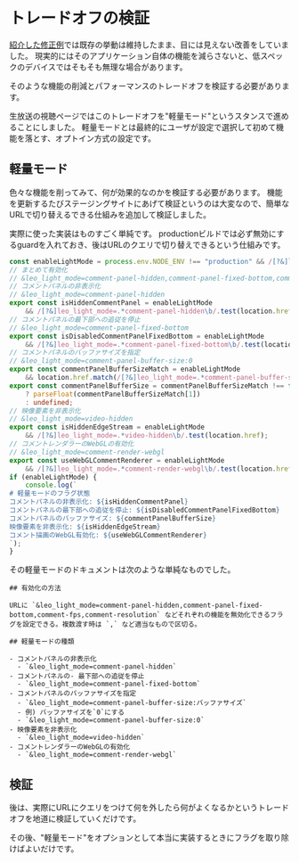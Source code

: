 # トレードオフの検証

[紹介した修正例](../fix/README.md)では既存の挙動は維持したまま、目には見えない改善をしていました。
現実的にはそのアプリケーション自体の機能を減らさないと、低スペックのデバイスではそもそも無理な場合があります。

そのような機能の削減とパフォーマンスのトレードオフを検証する必要があります。

生放送の視聴ページではこのトレードオフを"軽量モード"というスタンスで進めることにしました。
軽量モードとは最終的にユーザが設定で選択して初めて機能を落とす、オプトイン方式の設定です。

## 軽量モード

色々な機能を削ってみて、何が効果的なのかを検証する必要があります。
機能を更新するたびステージングサイトにあげて検証というのは大変なので、簡単なURLで切り替えるできる仕組みを追加して検証しました。


実際に使った実装はものすごく単純です。
productionビルドでは必ず無効にするguardを入れておき、後はURLのクエリで切り替えできるという仕組みです。

```ts
const enableLightMode = process.env.NODE_ENV !== "production" && /[?&]leo_light_mode\b/.test(location.href);
// まとめて有効化
// &leo_light_mode=comment-panel-hidden,comment-panel-fixed-bottom,comment-fps,comment-resolution
// コメントパネルの非表示化
// &leo_light_mode=comment-panel-hidden
export const isHiddenCommentPanel = enableLightMode
    && /[?&]leo_light_mode=.*comment-panel-hidden\b/.test(location.href);
// コメントパネルの最下部への追従を停止
// &leo_light_mode=comment-panel-fixed-bottom
export const isDisabledCommentPanelFixedBottom = enableLightMode
    && /[?&]leo_light_mode=.*comment-panel-fixed-bottom\b/.test(location.href);
// コメントパネルのバッファサイズを指定
// &leo_light_mode=comment-panel-buffer-size:0
export const commentPanelBufferSizeMatch = enableLightMode
    && location.href.match(/[?&]leo_light_mode=.*comment-panel-buffer-size:([\d.]+)\b/);
export const commentPanelBufferSize = commentPanelBufferSizeMatch !== false && commentPanelBufferSizeMatch !== null
    ? parseFloat(commentPanelBufferSizeMatch[1])
    : undefined;
// 映像要素を非表示化
// &leo_light_mode=video-hidden
export const isHiddenEdgeStream = enableLightMode
    && /[?&]leo_light_mode=.*video-hidden\b/.test(location.href);
// コメントレンダラーのWebGLの有効化
// &leo_light_mode=comment-render-webgl
export const useWebGLCommentRenderer = enableLightMode
    && /[?&]leo_light_mode=.*comment-render-webgl\b/.test(location.href);
if (enableLightMode) {
    console.log(`
# 軽量モードのフラグ状態
コメントパネルの非表示化: ${isHiddenCommentPanel}
コメントパネルの最下部への追従を停止: ${isDisabledCommentPanelFixedBottom}
コメントパネルのバッファサイズ: ${commentPanelBufferSize}
映像要素を非表示化: ${isHiddenEdgeStream}
コメント描画のWebGL有効化: ${useWebGLCommentRenderer}
`);
}
```

その軽量モードのドキュメントは次のような単純なものでした。

```markdpwon
## 有効化の方法

URLに `&leo_light_mode=comment-panel-hidden,comment-panel-fixed-bottom,comment-fps,comment-resolution` などそれぞれの機能を無効化できるフラグを設定できる。複数渡す時は `,` など適当なもので区切る。

## 軽量モードの種類

- コメントパネルの非表示化
  - `&leo_light_mode=comment-panel-hidden`
- コメントパネルの- 最下部への追従を停止
  - `&leo_light_mode=comment-panel-fixed-bottom`
- コメントパネルのバッファサイズを指定
  - `&leo_light_mode=comment-panel-buffer-size:バッファサイズ`
  - 例) バッファサイズを`0`にする
  - `&leo_light_mode=comment-panel-buffer-size:0`
- 映像要素を非表示化
  - `&leo_light_mode=video-hidden`
- コメントレンダラーのWebGLの有効化
  - `&leo_light_mode=comment-render-webgl`
```

## 検証

後は、実際にURLにクエリをつけて何を外したら何がよくなるかというトレードオフを地道に検証していくだけです。

その後、"軽量モード"をオプションとして本当に実装するときにフラグを取り除けばよいだけです。
